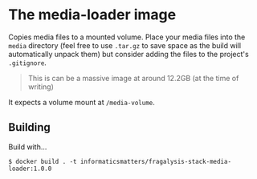 # The media-loader image
Copies media files to a mounted volume. Place your media files into
the `media` directory (feel free to use `.tar.gz` to save space
as the build will automatically unpack them) but consider adding the
files to the project's `.gitignore`.

>   This is can be a massive image at around 12.2GB (at the time of writing)

It expects a volume mount at `/media-volume`.

## Building
Build with...

    $ docker build . -t informaticsmatters/fragalysis-stack-media-loader:1.0.0
